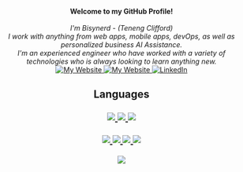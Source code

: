<p align="center">
    <b>Welcome to my GitHub Profile!</b><br><br>
    <i>
        I'm Bisynerd - (Teneng Clifford)<br>
        I work with anything from web apps, mobile apps, devOps, as well as personalized business AI Assistance.<br>
        I'm an experienced engineer who have worked with a variety of technologies who is always looking to learn anything new.
    </i><br>
    <a href="https://www.gwislab.com">
        <img src="https://img.shields.io/badge/gwislab.com-red" alt="My Website">
    </a>
    <a href="https://blog.logrocket.com/author/cliffordten/">
        <img src="https://img.shields.io/badge/Paid Articles-LogRocket articles-purple" alt="My Website">
    </a>
    <a href="https://www.linkedin.com/in/cliffordten">
        <img src="https://img.shields.io/badge/LinkedIn-blue?style=flat-square&logo=linkedin" alt="LinkedIn">
    </a>
</p>

<h2 align="center">Languages</a>
<p align="center">
  <a href="https://github.com/cliffordten?tab=repositories&q=&type=&language=javascript&sort=">
    <img src="https://img.shields.io/badge/javascript-yellow?style=for-the-badge&logo=javascript" />
  </a>
  <a href="https://github.com/cliffordten?tab=repositories&q=&type=&language=typescript&sort=">
    <img src="https://img.shields.io/badge/typescript-blue?style=for-the-badge&logo=typescript" />
  </a> 
   <a href="https://github.com/cliffordten?tab=repositories&q=&type=&language=rust&sort=">
    <img src="https://img.shields.io/badge/rust-orange?style=for-the-badge&logo=rust" />
  </a>
</p>

<p align="center">
  <a href="https://github.com/cliffordten">
    <img src="http://github-profile-summary-cards.vercel.app/api/cards/profile-details?username=cliffordten&theme=transparent" />
  </a>
  <a href="https://github.com/cliffordten">
    <img src="https://github-readme-streak-stats.herokuapp.com/?user=cliffordten&hide_border=true&card_width=338&theme=transparent" />
  </a>
  <a href="https://github.com/cliffordten">
    <img src="http://github-profile-summary-cards.vercel.app/api/cards/stats?username=cliffordten&theme=transparent" />
  </a>
  <a href="https://github.com/cliffordten">
    <img src="https://github-readme-stats.vercel.app/api/?username=cliffordten&langs_count=10&layout=default&card_width=699&hide_border=true&theme=transparent&hide_rank=true" />
  </a>
</p>

<p align="center">
  <a href="https://github.com/cliffordten">
    <img src="https://komarev.com/ghpvc/?username=cliffordten&color=red&style=flat" />
  </a>
</p>
<!--

- 🔭 I’m currently working on a side hustle. (still to be launched) ...
- 🌱 I’m currently learning smart contracts ...
- 🤔 I’m looking to help with anything software engineering ...
- 💬 Ask me about javascript, python, java ...
- 📫 How to reach me: bisynerd on all social media, email: bisynerd@gwislab.com / cliffordteng5@gmail.com ...
- 😄 Pronouns: he, him ...
- ⚡ Fun fact: ...
-->
